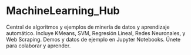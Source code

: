 # MachineLearning_Hub
Central de algoritmos y ejemplos de minería de datos y aprendizaje automático. Incluye KMeans, SVM, Regresión Lineal, Redes Neuronales, y Web Scraping. Demos y datos de ejemplo en Jupyter Notebooks. Únete para colaborar y aprender.
